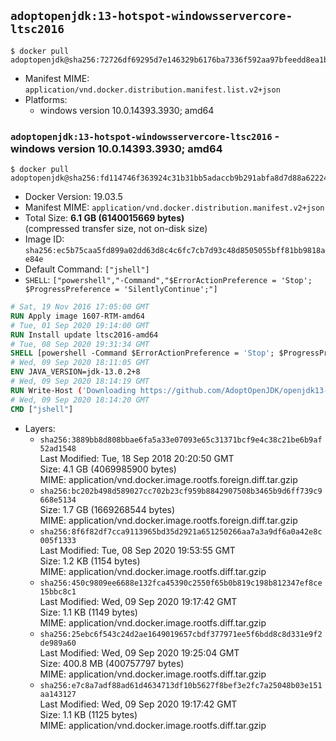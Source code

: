 ## `adoptopenjdk:13-hotspot-windowsservercore-ltsc2016`

```console
$ docker pull adoptopenjdk@sha256:72726df69295d7e146329b6176ba7336f592aa97bfeedd8ea1b52fa5f3df2a4a
```

-	Manifest MIME: `application/vnd.docker.distribution.manifest.list.v2+json`
-	Platforms:
	-	windows version 10.0.14393.3930; amd64

### `adoptopenjdk:13-hotspot-windowsservercore-ltsc2016` - windows version 10.0.14393.3930; amd64

```console
$ docker pull adoptopenjdk@sha256:fd114746f363924c31b31bb5adaccb9b291abfa8d7d88a622248a9632a300533
```

-	Docker Version: 19.03.5
-	Manifest MIME: `application/vnd.docker.distribution.manifest.v2+json`
-	Total Size: **6.1 GB (6140015669 bytes)**  
	(compressed transfer size, not on-disk size)
-	Image ID: `sha256:ec5b75caa5fd899a02dd63d8c4c6fc7cb7d93c48d8505055bff81bb9818ae84e`
-	Default Command: `["jshell"]`
-	`SHELL`: `["powershell","-Command","$ErrorActionPreference = 'Stop'; $ProgressPreference = 'SilentlyContinue';"]`

```dockerfile
# Sat, 19 Nov 2016 17:05:00 GMT
RUN Apply image 1607-RTM-amd64
# Tue, 01 Sep 2020 19:14:00 GMT
RUN Install update ltsc2016-amd64
# Tue, 08 Sep 2020 19:31:34 GMT
SHELL [powershell -Command $ErrorActionPreference = 'Stop'; $ProgressPreference = 'SilentlyContinue';]
# Wed, 09 Sep 2020 18:11:05 GMT
ENV JAVA_VERSION=jdk-13.0.2+8
# Wed, 09 Sep 2020 18:14:19 GMT
RUN Write-Host ('Downloading https://github.com/AdoptOpenJDK/openjdk13-binaries/releases/download/jdk-13.0.2%2B8/OpenJDK13U-jdk_x64_windows_hotspot_13.0.2_8.msi ...');         [Net.ServicePointManager]::SecurityProtocol = [Net.SecurityProtocolType]::Tls12;         wget https://github.com/AdoptOpenJDK/openjdk13-binaries/releases/download/jdk-13.0.2%2B8/OpenJDK13U-jdk_x64_windows_hotspot_13.0.2_8.msi -O 'openjdk.msi';         Write-Host ('Verifying sha256 (422a4ce0668df53cd891ea38e6c472941893b26c9eb4121787d7c1eee123abee) ...');         if ((Get-FileHash openjdk.msi -Algorithm sha256).Hash -ne '422a4ce0668df53cd891ea38e6c472941893b26c9eb4121787d7c1eee123abee') {                 Write-Host 'FAILED!';                 exit 1;         };                 New-Item -ItemType Directory -Path C:\temp | Out-Null;                 Write-Host 'Installing using MSI ...';         Start-Process -FilePath "msiexec.exe" -ArgumentList '/i', 'openjdk.msi', '/L*V', 'C:\temp\OpenJDK.log',         '/quiet', 'ADDLOCAL=FeatureEnvironment,FeatureJarFileRunWith,FeatureJavaHome' -Wait -Passthru;         Write-Host 'Removing openjdk.msi ...';         Remove-Item openjdk.msi -Force;         Remove-Item -Path C:\temp -Recurse | Out-Null;
# Wed, 09 Sep 2020 18:14:20 GMT
CMD ["jshell"]
```

-	Layers:
	-	`sha256:3889bb8d808bbae6fa5a33e07093e65c31371bcf9e4c38c21be6b9af52ad1548`  
		Last Modified: Tue, 18 Sep 2018 20:20:50 GMT  
		Size: 4.1 GB (4069985900 bytes)  
		MIME: application/vnd.docker.image.rootfs.foreign.diff.tar.gzip
	-	`sha256:bc202b498d589027cc702b23cf959b8842907508b3465b9d6ff739c9668e5134`  
		Size: 1.7 GB (1669268544 bytes)  
		MIME: application/vnd.docker.image.rootfs.foreign.diff.tar.gzip
	-	`sha256:8f6f82df7cca9113965bd35d2921a651250266aa7a3a9df6a0a42e8c005f1333`  
		Last Modified: Tue, 08 Sep 2020 19:53:55 GMT  
		Size: 1.2 KB (1154 bytes)  
		MIME: application/vnd.docker.image.rootfs.diff.tar.gzip
	-	`sha256:450c9809ee6688e132fca45390c2550f65b0b819c198b812347ef8ce15bbc8c1`  
		Last Modified: Wed, 09 Sep 2020 19:17:42 GMT  
		Size: 1.1 KB (1149 bytes)  
		MIME: application/vnd.docker.image.rootfs.diff.tar.gzip
	-	`sha256:25ebc6f543c24d2ae1649019657cbdf377971ee5f6bdd8c8d331e9f2de989a60`  
		Last Modified: Wed, 09 Sep 2020 19:25:04 GMT  
		Size: 400.8 MB (400757797 bytes)  
		MIME: application/vnd.docker.image.rootfs.diff.tar.gzip
	-	`sha256:e7c8a7adf88ad61d4634713df10b5627f8bef3e2fc7a25048b03e151aa143127`  
		Last Modified: Wed, 09 Sep 2020 19:17:42 GMT  
		Size: 1.1 KB (1125 bytes)  
		MIME: application/vnd.docker.image.rootfs.diff.tar.gzip
